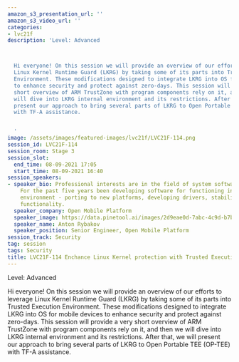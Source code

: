 ```yaml
---
amazon_s3_presentation_url: ''
amazon_s3_video_url: ''
categories:
- lvc21f
description: 'Level: Advanced 



  Hi everyone! On this session we will provide an overview of our efforts to leverage
  Linux Kernel Runtime Guard (LKRG) by taking some of its parts into Trusted Execution
  Environment. These modifications designed to integrate LKRG into OS for mobile devices
  to enhance security and protect against zero-days. This session will provide a very
  short overview of ARM TrustZone with program components rely on it, and then we
  will dive into LKRG internal environment and its restrictions. After that, we will
  present our approach to bring several parts of LKRG to Open Portable TEE (OP-TEE)
  with TF-A assistance.


  '
image: /assets/images/featured-images/lvc21f/LVC21F-114.png
session_id: LVC21F-114
session_room: Stage 3
session_slot:
  end_time: 08-09-2021 17:05
  start_time: 08-09-2021 16:40
session_speakers:
- speaker_bio: Professional interests are in the field of system software development.
    For the past five years been developing software for functioning in the ARM TrustZone
    environment - porting to new platforms, developing drivers, stabilizing, expanding
    functionality.
  speaker_company: Open Mobile Platform
  speaker_image: https://data.pinetool.ai/images/2d9eae0d-7abc-4c9d-b7ba-b2bc0f6337c0.jpeg
  speaker_name: Anton Rybakov
  speaker_position: Senior Engineer, Open Mobile Platform
session_track: Security
tag: session
tags: Security
title: LVC21F-114 Enchance Linux Kernel protection with Trusted Execution Environment
---
```


Level: Advanced 


Hi everyone! On this session we will provide an overview of our efforts to leverage Linux Kernel Runtime Guard (LKRG) by taking some of its parts into Trusted Execution Environment. These modifications designed to integrate LKRG into OS for mobile devices to enhance security and protect against zero-days. This session will provide a very short overview of ARM TrustZone with program components rely on it, and then we will dive into LKRG internal environment and its restrictions. After that, we will present our approach to bring several parts of LKRG to Open Portable TEE (OP-TEE) with TF-A assistance.